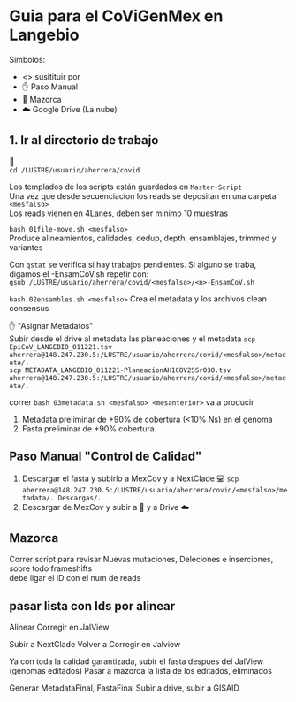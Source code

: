 # Guia para el CoViGenMex en Langebio 
Simbolos:
- <> susitituir por  
- ✋ Paso Manual  
- 🌽 Mazorca  
- ☁️ Google Drive (La nube)  

## 1. Ir al directorio de trabajo    
:corn:   
`cd /LUSTRE/usuario/aherrera/covid `      

Los templados de los scripts están guardados en `Master-Script`      
Una vez que desde secuenciacion los reads se depositan en una carpeta `<mesfalso>`     
Los reads vienen en 4Lanes, deben ser minimo 10 muestras  

`bash 01file-move.sh <mesfalso>`     
Produce alineamientos, calidades, dedup, depth, ensamblajes, trimmed y variantes     

Con `qstat` se verifica si hay trabajos pendientes. Si alguno se traba, digamos el <n>-EnsamCoV.sh repetir con:   
`qsub /LUSTRE/usuario/aherrera/covid/<mesfalso>/<n>-EnsamCoV.sh ` 
  
`bash 02ensambles.sh <mesfalso>`
 Crea el metadata y los archivos clean consensus
 
 :hand: "Asignar Metadatos"  
 Subir desde el drive al metadata las planeaciones y el metadata
`scp EpiCoV_LANGEBIO_011221.tsv aherrera@148.247.230.5:/LUSTRE/usuario/aherrera/covid/<mesfalso>/metadata/.`  
`scp METADATA_LANGEBIO_011221-PlaneacionAH1COV2SSr030.tsv aherrera@148.247.230.5:/LUSTRE/usuario/aherrera/covid/<mesfalso>/metadata/.`

  correr
`bash 03metadata.sh <mesfalso> <mesanterior>`
  va a producir 
  1. Metadata preliminar de +90% de cobertura (<10% Ns) en el genoma
  2. Fasta preliminar de +90% cobertura. 
                                                              
 ## Paso Manual "Control de Calidad"
1. Descargar el fasta y subirlo a MexCov y a NextClade
:computer: `scp aherrera@148.247.230.5:/LUSTRE/usuario/aherrera/covid/<mesfalso>/metadata/. Descargas/.`  
2. Descargar de MexCov y subir a :corn: y a Drive :cloud:
  
 ## Mazorca 
  Correr script para revisar Nuevas mutaciones, Deleciones e inserciones, sobre todo frameshifts   
  debe ligar el ID con el num de reads
 
  ## pasar lista con Ids por alinear
  Alinear 
  Corregir en JalView
  
  Subir a NextClade
  Volver a Corregir en Jalview
 
  Ya con toda la calidad garantizada, subir el fasta despues del JalView (genomas editados)
  Pasar a mazorca la lista de los editados, eliminados
  
  Generar MetadataFinal, FastaFinal
  Subir a drive, subir a GISAID
  
                                                              
  
